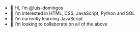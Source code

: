 - 👋 Hi, I’m @luis-domingos
- 👀 I’m interested in HTML, CSS, JavaScript, Python and SQL
- 🌱 I’m currently learning JavaScript
- 💞️ I’m looking to collaborate on all of the above

<!---
luis-domingos/luis-domingos is a ✨ special ✨ repository because its `README.md` (this file) appears on your GitHub profile.
You can click the Preview link to take a look at your changes.
--->

